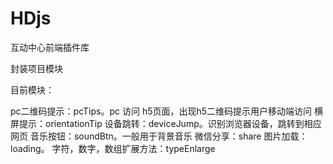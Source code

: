 # HDjs
互动中心前端插件库

封装项目模块

目前模块：

pc二维码提示：pcTips。pc 访问 h5页面，出现h5二维码提示用户移动端访问
横屏提示：orientationTip
设备跳转：deviceJump。识别浏览器设备，跳转到相应网页
音乐按钮：soundBtn。一般用于背景音乐
微信分享：share
图片加载：loading。
字符，数字，数组扩展方法：typeEnlarge
  
